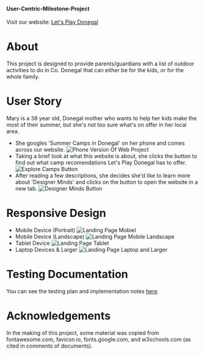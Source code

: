 #### User-Centric-Milestone-Project
Visit our website: [Let's Play Donegal](https://beckyem.github.io/User-Centric-Milestone-Project/)

# About
This project is designed to provide parents/guardians with a list of outdoor activities to do in Co. Donegal that can either be for the kids, or for the whole family.

# User Story
Mary is a 38 year old, Donegal mother who wants to help her kids make the most of their summer, but she's not too sure what's on offer in her local area.
- She googles 'Summer Camps in Donegal' on her phone and comes across our website.
![Phone Version Of Web Project](assets/images/site_landing_page.png)
- Taking a brief look at what this website is about, she clicks the button to find out what camp recomendations Let's Play Donegal has to offer. ![Explore Camps Button](assets/images/explore_camps_button.png)
- After reading a few descriptions, she decides she'd like to learn more about 'Designer Minds' and clicks on the button to open the website in a new tab. ![Designer Minds Button](assets/images/reading_camp_descriptions.png)

# Responsive Design
- Mobile Device (Portrait)
![Landing Page Mobiel](assets/images/site_landing_page.png)
- Mobile Device (Landscape)
![Landing Page Mobile Landscape](assets/images/site_landing_page_landscape.png)
- Tablet Device
![Landing Page Tablet](assets/images/site_landing_page_tablet.png)
- Laptop Devices & Larger
![Landing Page Laptop and Larger](assets/images/site_landing_page_laptop.png)

# Testing Documentation
You can see the testing plan and implementation notes [here](https://github.com/Beckyem/User-Centric-Milestone-Project/blob/main/Testing.md).

# Acknowledgements
In the making of this project, some material was copied from fontawesome.com, favicon.io, fonts.google.com, and w3schools.com (as cited in comments of documents).